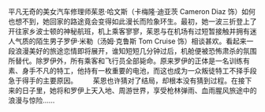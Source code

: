 平凡无奇的美女汽车修理师茱恩·哈文斯（卡梅隆·迪亚茨 Cameron Diaz 饰）如何也想不到，她回家的路途竟会变得如此漫长而险象环生。最初，她一波三折登上了开往家乡波士顿的神秘航班，机上乘客寥寥，茱恩与在机场有过短暂接触并拥有迷人气质的陌生男子罗伊·米勒（汤姆·克鲁斯 Tom Cruise 饰）相谈甚欢。看起来一段浪漫美好的旅途恋情即将展开，谁知短短几分钟过后，机舱便被恐怖肃杀的氛围所替代。除罗伊外，所有乘客和飞行员全部毙命。原来罗伊的正体是一名训练有素、身手不凡的特工，他持有一枚重要的电池，而这也成为一众叛徒特工不择手段急于得手的主要原因。 
　　茱恩也许猜对了结局，却根本没有猜到过程。在接下来的日子里，她将和罗伊上天入地、周游世界，享受枪林弹雨、血雨腥风旅途中的浪漫与惊险……
